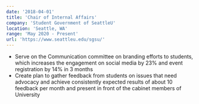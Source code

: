 ```yaml
---
date: '2018-04-01'
title: 'Chair of Internal Affairs'
company: 'Student Government of SeattleU'
location: 'Seattle, WA'
range: 'May 2020 - Present'
url: 'https://www.seattleu.edu/sgsu/'
---
```


- Serve on the Communication committee on branding efforts to students, which increases the engagement on social media by 23% and event registration by 14% in 3 months
- Create plan to gather feedback from students on issues that need advocacy and achieve consistently expected results of about 10 feedback per month and present in front of the cabinet members of University
